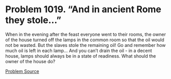 # Problem 1019. “And in ancient Rome they stole…”

When in the evening after the feast everyone went to their rooms, the owner of the house turned off the lamps in the common room so that the oil would not be wasted. But the slaves stole the remaining oil! Go and remember how much oil is left in each lamp... And you can’t drain the oil - in a decent house, lamps should always be in a state of readiness. What should the owner of the house do?

[Problem Source](https://www.trizland.ru/tasks/1827/)